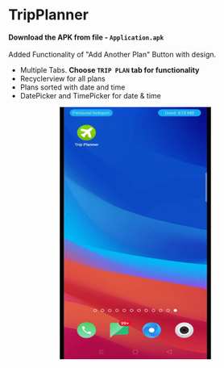
# TripPlanner
**Download the APK from file - `Application.apk`**<br><br>
Added Functionality of "Add Another Plan" Button with design.
  
  * Multiple Tabs. **Choose `TRIP PLAN` tab for functionality**
  * Recyclerview for all plans
  * Plans sorted with date and time
  * DatePicker and TimePicker for date & time
  
<p align="center">
 <img src="https://github.com/Mohit17067/TripPlanner/blob/master/app.gif" alt="GIF FOR Application" width="300" height="500" >
</p>
